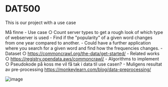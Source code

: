# DAT500
This is our project with a use case

Må finne
	- Use case
		○ Count server types to get a rough look of which type of webserver is used
		- Find if the "popularity" of a given word changes from one year compared to another.
			- Could have a further application where you search for a given word and find how the frequencies changes.
	- Dataset
		○ https://commoncrawl.org/the-data/get-started/
	- Related works
		○ https://registry.opendata.aws/commoncrawl/
	- Algorithms to implement
		○ Pseudokode på koss me vil få tak i data til use casen?
	- Muligens resultat av pre-processing
https://monkeylearn.com/blog/data-preprocessing/

![image](https://user-images.githubusercontent.com/54265658/153588969-59dd6a26-3e9a-4273-ac38-b986775ee821.png)

